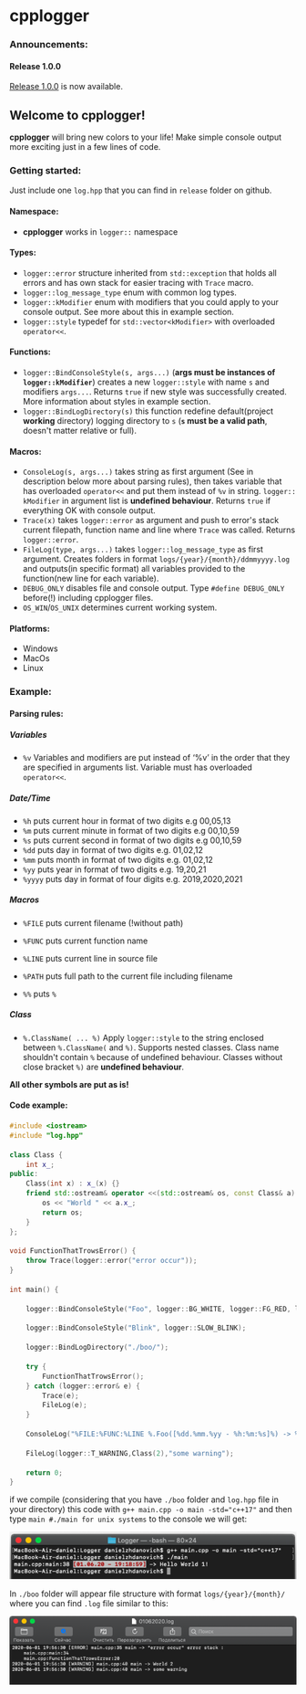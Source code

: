 # cpplogger
### Announcements:
#### Release 1.0.0
[Release 1.0.0](https://github.com/MrDanikus/cpplogger/releases/tag/release-1.0.0) is now available.

## Welcome to cpplogger!

__cpplogger__ will bring new colors to your life! Make simple console output more exciting just in a few lines of code.

### Getting started:

Just include one `log.hpp` that you can find in `release` folder on github.

#### Namespace:
* __cpplogger__ works in `logger::` namespace

#### Types:
* `logger::error` structure inherited from `std::exception` that holds all errors and has own stack for easier tracing with `Trace` macro.
* `logger::log_message_type` enum with common log types.
* `logger::kModifier` enum with modifiers that you could apply to your console output. See more about this in example section.
* `logger::style` typedef for `std::vector<kModifier>` with overloaded `operator<<`.
#### Functions:
* `logger::BindConsoleStyle(s, args...)` (__args must be instances of `logger::kModifier`__) creates a new `logger::style` with name `s` and modifiers `args...`. Returns `true` if new style was successfully created. More information about styles in example section. 
* `logger::BindLogDirectory(s)` this function redefine default(project __working__ directory) logging directory to `s` (__`s` must be a valid path__, doesn't matter relative or full).
#### Macros:
* `ConsoleLog(s, args...)` takes string as first argument (See in description below more about parsing rules), then takes variable that has overloaded `operator<<` and put them instead of `%v` in string. `logger:: kModifier` in argument list is __undefined behaviour__. Returns `true` if everything OK with console output.
* `Trace(x)` takes `logger::error` as argument and push to error's stack current filepath, function name and line where `Trace` was called. Returns `logger::error`.
* `FileLog(type, args...)` takes `logger::log_message_type` as first argument. Creates folders in format `logs/{year}/{month}/ddmmyyyy.log` and outputs(in specific format) all variables provided to the function(new line for each variable).
* `DEBUG_ONLY` disables file and console output. Type `#define DEBUG_ONLY` before(!) including cpplogger files.
* `OS_WIN`/`OS_UNIX` determines current working system.


#### Platforms:
+ Windows
+ MacOs
+ Linux

### Example:
#### Parsing rules:

##### Variables
- `%v` Variables and modifiers are put instead of ‘%v’ in the order that they are specified in arguments list. Variable must has overloaded `operator<<`.
##### Date/Time

- `%h` puts current hour in format of two digits e.g 00,05,13
- `%m` puts current minute in format of two digits e.g 00,10,59
- `%s` puts current second in format of two digits e.g 00,10,59
- `%dd` puts day in format of two digits e.g. 01,02,12
- `%mm` puts month in format of two digits e.g. 01,02,12 
- `%yy` puts year in format of two digits e.g. 19,20,21
- `%yyyy` puts day in format of four digits e.g. 2019,2020,2021

##### Macros

- `%FILE` puts current filename (!without path)

- `%FUNC` puts current function name

- `%LINE` puts current line in source file

- `%PATH` puts full path to the current file including filename

- `%%` puts `%`


##### Class
- `%.ClassName( ... %)` Apply `logger::style` to the string enclosed between `%.ClassName(` and `%)`. Supports nested classes. Class name shouldn't contain `%` because of undefined behaviour. Classes without close bracket `%)` are __undefined behaviour__.

__All other symbols are put as is!__

#### Code example:

````C++
#include <iostream>
#include "log.hpp"

class Class {
    int x_;
public:
    Class(int x) : x_(x) {}
    friend std::ostream& operator <<(std::ostream& os, const Class& a) {
        os << "World " << a.x_;
        return os;
    }
};

void FunctionThatTrowsError() {
    throw Trace(logger::error("error occur"));
}

int main() {
    
    logger::BindConsoleStyle("Foo", logger::BG_WHITE, logger::FG_RED, logger::BOLD);
    
    logger::BindConsoleStyle("Blink", logger::SLOW_BLINK);
    
    logger::BindLogDirectory("./boo/");
    
    try {
        FunctionThatTrowsError();
    } catch (logger::error& e) {
        Trace(e);
        FileLog(e);
    }
    
    ConsoleLog("%FILE:%FUNC:%LINE %.Foo([%dd.%mm.%yy - %h:%m:%s]%) -> %.Blink(%v %v!%)","Hello",Class(1));
    
    FileLog(logger::T_WARNING,Class(2),"some warning");
    
    return 0;
}

````
if we compile (considering that you have `./boo` folder and `log.hpp` file in your directory) this code with `g++ main.cpp -o main -std="c++17"` and then type `main #./main for unix systems` to the console we will get:

![](https://github.com/MrDanikus/cpplogger/raw/master/image/console-sample-output.png "console-sample-output")

In `./boo` folder will appear file structure with format `logs/{year}/{month}/` where you can find `.log` file similar to this:

![](https://github.com/MrDanikus/cpplogger/raw/master/image/log-sample-output.png "log-sample-output")

